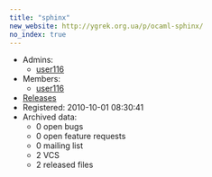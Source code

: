 ```yaml
---
title: "sphinx"
new_website: http://ygrek.org.ua/p/ocaml-sphinx/
no_index: true
---
```


* Admins:
  * [user116](/users/user116)
* Members:
  * [user116](/users/user116)
* [Releases](https://download.ocamlcore.org/sphinx)
* Registered: 2010-10-01 08:30:41
* Archived data:
  * 0 open bugs
  * 0 open feature requests
  * 0 mailing list
  * 2 VCS
  * 2 released files
